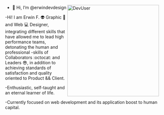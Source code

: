 

- 👋 Hi, I’m @erwindevdesign<img align='right' src="https://imgur.com/On1VJCK" alt="DevUser" width="300" />


-Hi! I am Erwin F. :alien: Graphic :art: and Web :computer: Designer, integrating different skills that have allowed me to lead high performance teams, detonating the human and professional -skills of Collaborators :octocat: and Leaders :sunglasses:, in addition to achieving standards of satisfaction and quality oriented to Product && Client.

-Enthusiastic, self-taught and an eternal learner of life.

-Currently focused on web development and its application boost to human capital.
